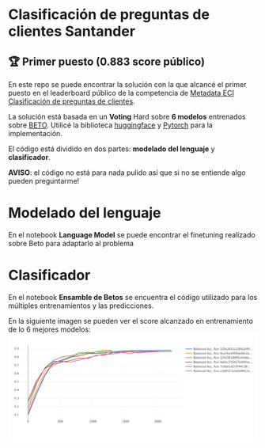 # Clasificación de preguntas de clientes Santander 
## :trophy: Primer puesto (0.883 score público) 

En este repo se puede encontrar la solución con la que alcancé el primer puesto en el leaderboard público de la competencia de [Metadata ECI Clasificación de preguntas de clientes](https://metadata.fundacionsadosky.org.ar/competition/21/).

La solución está basada en un **Voting** Hard sobre **6 modelos** entrenados sobre [BETO](https://github.com/dccuchile/beto).
Utilicé la biblioteca [huggingface](https://github.com/huggingface) y [Pytorch](https://pytorch.org/) para la implementación.

El código está dividido en dos partes: **modelado del lenguaje** y **clasificador**.

**AVISO**: el código no está para nada pulido así que si no se entiende algo pueden preguntarme!


# Modelado del lenguaje
En el notebook **Language Model** se puede encontrar el finetuning realizado sobre Beto para adaptarlo al problema

# Clasificador
En el notebook **Ensamble de Betos** se encuentra el código utilizado para los múltiples entrenamientos y las predicciones.

En la siguiente imagen se pueden ver el score alcanzado en entrenamiento de lo 6 mejores modelos:
![Mejores modelos en Balanced Accuracy](mejores_6.png)

